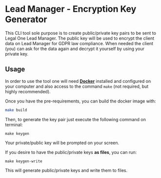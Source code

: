 # Lead Manager - Encryption Key Generator

This CLI tool sole purpose is to create public/private key pairs to be sent
to Legal One Lead Manager.
The public key will be used to encrypt the client data on Lead Manager for
GDPR law compliance.
When needed the client (you) can ask for the data again and decrypt it yourself
by using your private key.


## Usage

In order to use the tool one will need
[**Docker**](https://www.docker.com/get-started) installed and configured on
your computer and also access to the command `make` (not required, but highly
recommended).

Once you have the pre-requirements, you can build the docker image with:
```bash
make build
```

Then, to generate the key pair just execute the following command on terminal: 
```
make keygen
```
Your private/public key will be prompted on your screen.

If you desire to have the public/private keys **as files**, you can run:
```
make keygen-write
```
This will generate public/private keys and write them to files.
